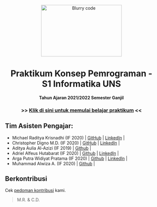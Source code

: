 <p align="center"> 
    <a href="#">
        <img src="https://www.teahub.io/photos/full/101-1018669_photo-wallpaper-screen-data-blur-screen-source-does.jpg" alt="Blurry code" width="266.4" height="170">
    </a>
    <h1 align="center">Praktikum Konsep Pemrograman - S1 Informatika UNS</h1>
    <h4 align="center">Tahun Ajaran 2021/2022 Semester Ganjil</h4>
</p>

<h3 align="center">
    >> <a href="https://github.com/stackofsugar/TeachingAssistant-KP2021/blob/main/silabus.md">Klik di sini untuk memulai belajar praktikum</a> <<
</h3>

## Tim Asisten Pengajar:
- Michael Raditya Krisnadhi (IF 2020) | [GitHub](https://github.com/michaelrk02/) | [LinkedIn](https://www.linkedin.com/in/michaelrk02/) |
- Christopher Digno M.D. (IF 2020) | [GitHub](https://github.com/stackofsugar) | [LinkedIn](https://www.linkedin.com/in/christopherdigno/) |
- Aditya Aulia Al-Azizi (IF 2019) | [Github](https://github.com/adityaazizi) |
- Adriel Alfeus Hutabarat (IF 2020) | [Github](https://github.com/Drithh) | [LinkedIn](https://www.linkedin.com/in/adrielalfeus/) |
- Arga Putra Widiyat Pratama (IF 2020) | [Github](https://github.com/argaputra12) | [LinkedIn](https://www.linkedin.com/in/arputwp/) |
- Muhammad Alwiza A. (IF 2020) | [Github](https://github.com/alwizzz) |

## Berkontribusi

Cek [pedoman kontribusi](CONTRIBUTING.md) kami.


>M.R. & C.D.
